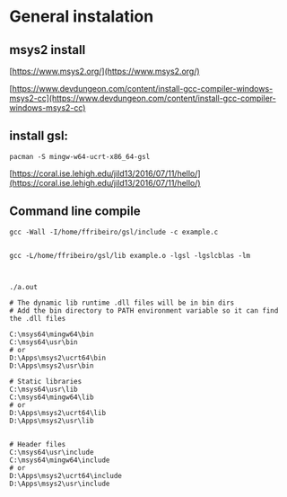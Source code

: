 # General instalation


## msys2 install

[https://www.msys2.org/](https://www.msys2.org/)

[https://www.devdungeon.com/content/install-gcc-compiler-windows-msys2-cc](https://www.devdungeon.com/content/install-gcc-compiler-windows-msys2-cc)

## install gsl:

```
pacman -S mingw-w64-ucrt-x86_64-gsl

```

[https://coral.ise.lehigh.edu/jild13/2016/07/11/hello/](https://coral.ise.lehigh.edu/jild13/2016/07/11/hello/)

## Command line compile


```
gcc -Wall -I/home/ffribeiro/gsl/include -c example.c


gcc -L/home/ffribeiro/gsl/lib example.o -lgsl -lgslcblas -lm



./a.out

```




```
# The dynamic lib runtime .dll files will be in bin dirs
# Add the bin directory to PATH environment variable so it can find the .dll files

C:\msys64\mingw64\bin
C:\msys64\usr\bin
# or
D:\Apps\msys2\ucrt64\bin
D:\Apps\msys2\usr\bin

# Static libraries
C:\msys64\usr\lib
C:\msys64\mingw64\lib
# or
D:\Apps\msys2\ucrt64\lib
D:\Apps\msys2\usr\lib


# Header files
C:\msys64\usr\include
C:\msys64\mingw64\include
# or
D:\Apps\msys2\ucrt64\include
D:\Apps\msys2\usr\include

```